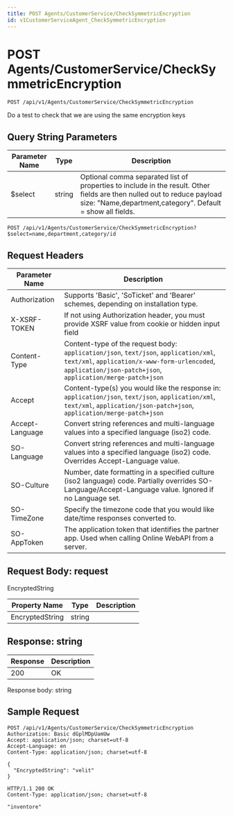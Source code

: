 ```yaml
---
title: POST Agents/CustomerService/CheckSymmetricEncryption
id: v1CustomerServiceAgent_CheckSymmetricEncryption
---
```


# POST Agents/CustomerService/CheckSymmetricEncryption

```http
POST /api/v1/Agents/CustomerService/CheckSymmetricEncryption
```

Do a test to check that we are using the same encryption keys







## Query String Parameters

| Parameter Name | Type |  Description |
|----------------|------|--------------|
| $select | string |  Optional comma separated list of properties to include in the result. Other fields are then nulled out to reduce payload size: "Name,department,category". Default = show all fields. |

```http
POST /api/v1/Agents/CustomerService/CheckSymmetricEncryption?$select=name,department,category/id
```


## Request Headers

| Parameter Name | Description |
|----------------|-------------|
| Authorization  | Supports 'Basic', 'SoTicket' and 'Bearer' schemes, depending on installation type. |
| X-XSRF-TOKEN   | If not using Authorization header, you must provide XSRF value from cookie or hidden input field |
| Content-Type | Content-type of the request body: `application/json`, `text/json`, `application/xml`, `text/xml`, `application/x-www-form-urlencoded`, `application/json-patch+json`, `application/merge-patch+json` |
| Accept         | Content-type(s) you would like the response in: `application/json`, `text/json`, `application/xml`, `text/xml`, `application/json-patch+json`, `application/merge-patch+json` |
| Accept-Language | Convert string references and multi-language values into a specified language (iso2) code. |
| SO-Language | Convert string references and multi-language values into a specified language (iso2) code. Overrides Accept-Language value. |
| SO-Culture | Number, date formatting in a specified culture (iso2 language) code. Partially overrides SO-Language/Accept-Language value. Ignored if no Language set. |
| SO-TimeZone | Specify the timezone code that you would like date/time responses converted to. |
| SO-AppToken | The application token that identifies the partner app. Used when calling Online WebAPI from a server. |

## Request Body: request  

EncryptedString 

| Property Name | Type |  Description |
|----------------|------|--------------|
| EncryptedString | string |  |


## Response: string



| Response | Description |
|----------------|-------------|
| 200 | OK |

Response body: string


## Sample Request

```http!
POST /api/v1/Agents/CustomerService/CheckSymmetricEncryption
Authorization: Basic dGplMDpUamUw
Accept: application/json; charset=utf-8
Accept-Language: en
Content-Type: application/json; charset=utf-8

{
  "EncryptedString": "velit"
}
```

```http_
HTTP/1.1 200 OK
Content-Type: application/json; charset=utf-8

"inventore"
```